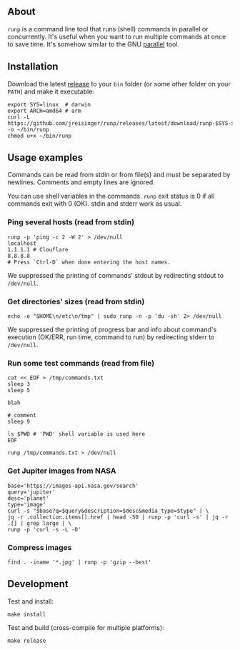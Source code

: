 ## About

`runp` is a command line tool that runs (shell) commands in parallel or concurrently. It's useful when you want to run multiple commands at once to save time. It's somehow similar to the GNU [parallel](https://www.gnu.org/software/parallel/) tool.

## Installation

Download the latest [release](https://github.com/jreisinger/runp/releases) to your `bin` folder (or some other folder on your `PATH`) and make it executable:

```
export SYS=linux  # darwin
export ARCH=amd64 # arm
curl -L https://github.com/jreisinger/runp/releases/latest/download/runp-$SYS-$ARCH -o ~/bin/runp
chmod u+x ~/bin/runp
```

## Usage examples

Commands can be read from stdin or from file(s) and must be separated by newlines. Comments and empty lines are ignored.

You can use shell variables in the commands. `runp` exit status is 0 if all commands exit with 0 (OK). stdin and stderr work as usual. 

### Ping several hosts (read from stdin)

```
runp -p 'ping -c 2 -W 2' > /dev/null
localhost
1.1.1.1 # Clouflare
8.8.8.8
# Press `Ctrl-D` when done entering the host names.

```

We suppressed the printing of commands' stdout by redirecting stdout to `/dev/null`.

### Get directories' sizes (read from stdin)

```
echo -e "$HOME\n/etc\n/tmp" | sudo runp -n -p 'du -sh' 2> /dev/null 
```

We suppressed the printing of progress bar and info about command's execution (OK/ERR, run time, command to run) by redirecting stderr to `/dev/null`.

### Run some test commands (read from file)

```
cat << EOF > /tmp/commands.txt
sleep 3
sleep 5

blah

# comment
sleep 9

ls $PWD # 'PWD' shell variable is used here
EOF

runp /tmp/commands.txt > /dev/null
```

### Get Jupiter images from NASA

```
base='https://images-api.nasa.gov/search'
query='jupiter'
desc='planet'
type='image'
curl -s "$base?q=$query&description=$desc&media_type=$type" | \
jq -r .collection.items[].href | head -50 | runp -p 'curl -s' | jq -r .[] | grep large | \
runp -p 'curl -s -L -O'
```

### Compress images

```
find . -iname '*.jpg' | runp -p 'gzip --best'
```

## Development

Test and install:

```
make install
```

Test and build (cross-compile for multiple platforms):

```
make release
```
